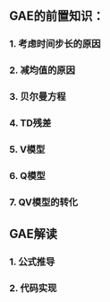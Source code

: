 ## GAE的前置知识：
### 1. 考虑时间步长的原因
### 2. 减均值的原因
### 3. 贝尔曼方程
### 4. TD残差
### 5. V模型
### 6. Q模型
### 7. QV模型的转化

## GAE解读
### 1. 公式推导
### 2. 代码实现
